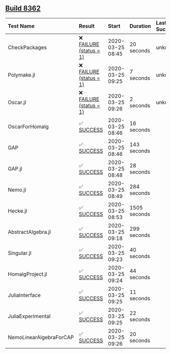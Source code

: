 ## [Build 8362](https://oscarci.mathematik.uni-kl.de/job/oscar/8362/)

| Test Name    | Result | Start | Duration | Last Success |
|:-------------|:-------|:------|:---------|:-------------|
| CheckPackages | ❌ [FAILURE (status = 1)](https://oscarci.mathematik.uni-kl.de/job/oscar/8362/artifact/logs/build-8362/CheckPackages.log) | 2020-03-25 08:45 | 20 seconds | unknown |
| Polymake.jl | ❌ [FAILURE (status = 1)](https://oscarci.mathematik.uni-kl.de/job/oscar/8362/artifact/logs/build-8362/Polymake.jl.log) | 2020-03-25 09:25 | 7 seconds | unknown |
| Oscar.jl | ❌ [FAILURE (status = 1)](https://oscarci.mathematik.uni-kl.de/job/oscar/8362/artifact/logs/build-8362/Oscar.jl.log) | 2020-03-25 09:26 | 2 seconds | unknown |
| OscarForHomalg | ✅ [SUCCESS](https://oscarci.mathematik.uni-kl.de/job/oscar/8362/artifact/logs/build-8362/OscarForHomalg.log) | 2020-03-25 08:46 | 16 seconds |  |
| GAP | ✅ [SUCCESS](https://oscarci.mathematik.uni-kl.de/job/oscar/8362/artifact/logs/build-8362/GAP.log) | 2020-03-25 08:46 | 143 seconds |  |
| GAP.jl | ✅ [SUCCESS](https://oscarci.mathematik.uni-kl.de/job/oscar/8362/artifact/logs/build-8362/GAP.jl.log) | 2020-03-25 08:48 | 28 seconds |  |
| Nemo.jl | ✅ [SUCCESS](https://oscarci.mathematik.uni-kl.de/job/oscar/8362/artifact/logs/build-8362/Nemo.jl.log) | 2020-03-25 08:49 | 284 seconds |  |
| Hecke.jl | ✅ [SUCCESS](https://oscarci.mathematik.uni-kl.de/job/oscar/8362/artifact/logs/build-8362/Hecke.jl.log) | 2020-03-25 08:53 | 1505 seconds |  |
| AbstractAlgebra.jl | ✅ [SUCCESS](https://oscarci.mathematik.uni-kl.de/job/oscar/8362/artifact/logs/build-8362/AbstractAlgebra.jl.log) | 2020-03-25 09:18 | 299 seconds |  |
| Singular.jl | ✅ [SUCCESS](https://oscarci.mathematik.uni-kl.de/job/oscar/8362/artifact/logs/build-8362/Singular.jl.log) | 2020-03-25 09:23 | 40 seconds |  |
| HomalgProject.jl | ✅ [SUCCESS](https://oscarci.mathematik.uni-kl.de/job/oscar/8362/artifact/logs/build-8362/HomalgProject.jl.log) | 2020-03-25 09:24 | 44 seconds |  |
| JuliaInterface | ✅ [SUCCESS](https://oscarci.mathematik.uni-kl.de/job/oscar/8362/artifact/logs/build-8362/JuliaInterface.log) | 2020-03-25 09:25 | 11 seconds |  |
| JuliaExperimental | ✅ [SUCCESS](https://oscarci.mathematik.uni-kl.de/job/oscar/8362/artifact/logs/build-8362/JuliaExperimental.log) | 2020-03-25 09:25 | 22 seconds |  |
| NemoLinearAlgebraForCAP | ✅ [SUCCESS](https://oscarci.mathematik.uni-kl.de/job/oscar/8362/artifact/logs/build-8362/NemoLinearAlgebraForCAP.log) | 2020-03-25 09:26 | 20 seconds |  |
